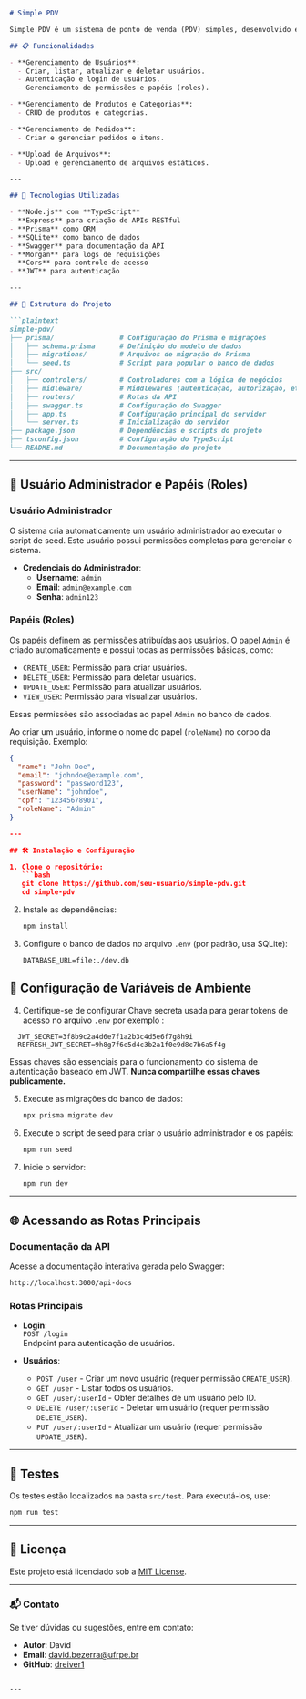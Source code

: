 ```markdown
# Simple PDV

Simple PDV é um sistema de ponto de venda (PDV) simples, desenvolvido em Node.js com TypeScript, utilizando Express para a criação de APIs RESTful e Prisma como ORM para gerenciar o banco de dados.

## 📋 Funcionalidades

- **Gerenciamento de Usuários**:
  - Criar, listar, atualizar e deletar usuários.
  - Autenticação e login de usuários.
  - Gerenciamento de permissões e papéis (roles).

- **Gerenciamento de Produtos e Categorias**:
  - CRUD de produtos e categorias.

- **Gerenciamento de Pedidos**:
  - Criar e gerenciar pedidos e itens.

- **Upload de Arquivos**:
  - Upload e gerenciamento de arquivos estáticos.

---

## 🚀 Tecnologias Utilizadas

- **Node.js** com **TypeScript**
- **Express** para criação de APIs RESTful
- **Prisma** como ORM
- **SQLite** como banco de dados
- **Swagger** para documentação da API
- **Morgan** para logs de requisições
- **Cors** para controle de acesso
- **JWT** para autenticação

---

## 📂 Estrutura do Projeto

```plaintext
simple-pdv/
├── prisma/                # Configuração do Prisma e migrações
│   ├── schema.prisma      # Definição do modelo de dados
│   ├── migrations/        # Arquivos de migração do Prisma
│   └── seed.ts            # Script para popular o banco de dados
├── src/
│   ├── controlers/        # Controladores com a lógica de negócios
│   ├── midleware/         # Middlewares (autenticação, autorização, etc.)
│   ├── routers/           # Rotas da API
│   ├── swagger.ts         # Configuração do Swagger
│   ├── app.ts             # Configuração principal do servidor
│   └── server.ts          # Inicialização do servidor
├── package.json           # Dependências e scripts do projeto
├── tsconfig.json          # Configuração do TypeScript
└── README.md              # Documentação do projeto
```

---

## 🔑 Usuário Administrador e Papéis (Roles)

### Usuário Administrador
O sistema cria automaticamente um usuário administrador ao executar o script de seed. Este usuário possui permissões completas para gerenciar o sistema.

- **Credenciais do Administrador**:
  - **Username**: `admin`
  - **Email**: `admin@example.com`
  - **Senha**: `admin123`

### Papéis (Roles)
Os papéis definem as permissões atribuídas aos usuários. O papel `Admin` é criado automaticamente e possui todas as permissões básicas, como:

- `CREATE_USER`: Permissão para criar usuários.
- `DELETE_USER`: Permissão para deletar usuários.
- `UPDATE_USER`: Permissão para atualizar usuários.
- `VIEW_USER`: Permissão para visualizar usuários.

Essas permissões são associadas ao papel `Admin` no banco de dados.

Ao criar um usuário, informe o nome do papel (`roleName`) no corpo da requisição. Exemplo:

```json
{
  "name": "John Doe",
  "email": "johndoe@example.com",
  "password": "password123",
  "userName": "johndoe",
  "cpf": "12345678901",
  "roleName": "Admin"
}

---

## 🛠️ Instalação e Configuração

1. Clone o repositório:
   ```bash
   git clone https://github.com/seu-usuario/simple-pdv.git
   cd simple-pdv
   ```

2. Instale as dependências:
   ```bash
   npm install
   ```

3. Configure o banco de dados no arquivo `.env` (por padrão, usa SQLite):
   ```env
   DATABASE_URL=file:./dev.db
   ```

  ## 🔧 Configuração de Variáveis de Ambiente

  4. Certifique-se de configurar Chave secreta usada para gerar tokens de acesso no arquivo `.env` por exemplo :

  ```env
    JWT_SECRET=3f8b9c2a4d6e7f1a2b3c4d5e6f7g8h9i
    REFRESH_JWT_SECRET=9h8g7f6e5d4c3b2a1f0e9d8c7b6a5f4g
  ```

Essas chaves são essenciais para o funcionamento do sistema de autenticação baseado em JWT. **Nunca compartilhe essas chaves publicamente.**

5. Execute as migrações do banco de dados:
   ```bash
   npx prisma migrate dev
   ```

6. Execute o script de seed para criar o usuário administrador e os papéis:
   ```bash
   npm run seed
   ```

7. Inicie o servidor:
   ```bash
   npm run dev
   ```

---

## 🌐 Acessando as Rotas Principais

### Documentação da API
Acesse a documentação interativa gerada pelo Swagger:
```
http://localhost:3000/api-docs
```

### Rotas Principais
- **Login**:  
  `POST /login`  
  Endpoint para autenticação de usuários.

- **Usuários**:  
  - `POST /user` - Criar um novo usuário (requer permissão `CREATE_USER`).
  - `GET /user` - Listar todos os usuários.
  - `GET /user/:userId` - Obter detalhes de um usuário pelo ID.
  - `DELETE /user/:userId` - Deletar um usuário (requer permissão `DELETE_USER`).
  - `PUT /user/:userId` - Atualizar um usuário (requer permissão `UPDATE_USER`).

---

## 🧪 Testes

Os testes estão localizados na pasta `src/test`. Para executá-los, use:

```bash
npm run test
```

---

## 📜 Licença

Este projeto está licenciado sob a [MIT License](LICENSE).

---

### 📬 Contato

Se tiver dúvidas ou sugestões, entre em contato:

- **Autor**: David
- **Email**: [david.bezerra@ufrpe.br](mailto:david.bezerra@ufrpe.br)
- **GitHub**: [dreiver1](https://github.com/dreiver1)
```

---